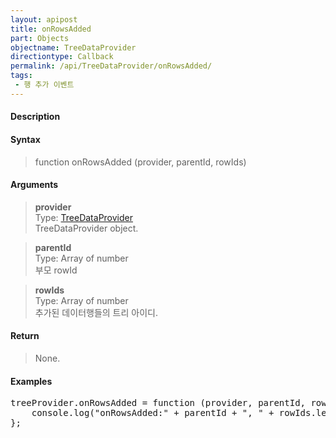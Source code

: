 ```yaml
---
layout: apipost
title: onRowsAdded
part: Objects
objectname: TreeDataProvider
directiontype: Callback
permalink: /api/TreeDataProvider/onRowsAdded/
tags:
 - 행 추가 이벤트
---
```



#### Description

 

#### Syntax

> function onRowsAdded (provider, parentId, rowIds)  

#### Arguments

> **provider**  
> Type: [TreeDataProvider](/api/TreeDataProvider/)  
> TreeDataProvider object.  

> **parentId**  
> Type: Array of number  
> 부모 rowId  

> **rowIds**  
> Type: Array of number  
> 추가된 데이터행들의 트리 아이디.  

#### Return

> None.  

#### Examples 

<pre class="prettyprint">
treeProvider.onRowsAdded = function (provider, parentId, rowIds) {
    console.log("onRowsAdded:" + parentId + ", " + rowIds.length);
};
</pre>

